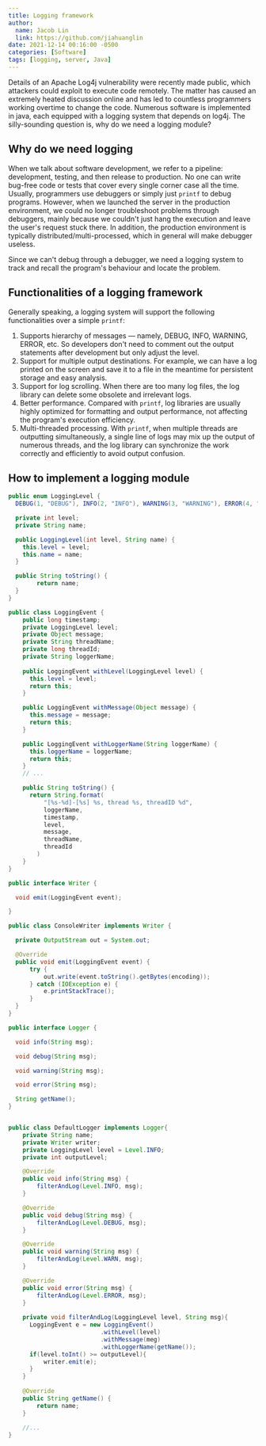 ```yaml
---
title: Logging framework
author:
  name: Jacob Lin
  link: https://github.com/jiahuanglin
date: 2021-12-14 00:16:00 -0500
categories: [Software]
tags: [logging, server, Java]
---
```


Details of an Apache Log4j vulnerability were recently made public, which attackers could exploit to execute code remotely. The matter has caused an extremely heated discussion online and has led to countless programmers working overtime to change the code. Numerous software is implemented in java, each equipped with a logging system that depends on log4j. The silly-sounding question is, why do we need a logging module?

## Why do we need logging
When we talk about software development, we refer to a pipeline: development, testing, and then release to production. No one can write bug-free code or tests that cover every single corner case all the time. Usually, programmers use debuggers or simply just `printf` to debug programs. However, when we launched the server in the production environment, we could no longer troubleshoot problems through debuggers, mainly because we couldn't just hang the execution and leave the user's request stuck there. In addition, the production environment is typically distributed/multi-processed, which in general will make debugger useless.

Since we can't debug through a debugger, we need a logging system to track and recall the program's behaviour and locate the problem.

## Functionalities of a logging framework
Generally speaking, a logging system will support the following functionalities over a simple `printf`:

1. Supports hierarchy of messages — namely, DEBUG, INFO, WARNING, ERROR, etc. So developers don't need to comment out the output statements after development but only adjust the level.
2. Support for multiple output destinations. For example, we can have a log printed on the screen and save it to a file in the meantime for persistent storage and easy analysis.
3. Support for log scrolling. When there are too many log files, the log library can delete some obsolete and irrelevant logs.
4. Better performance. Compared with `printf`, log libraries are usually highly optimized for formatting and output performance, not affecting the program's execution efficiency.
5. Multi-threaded processing. With `printf`, when multiple threads are outputting simultaneously, a single line of logs may mix up the output of numerous threads, and the log library can synchronize the work correctly and efficiently to avoid output confusion.

## How to implement a logging module

```java
public enum LoggingLevel {
  DEBUG(1, "DEBUG"), INFO(2, "INFO"), WARNING(3, "WARNING"), ERROR(4, "ERROR");

  private int level;
  private String name;

  public LoggingLevel(int level, String name) {
    this.level = level;
    this.name = name;
  }

  public String toString() {
        return name;
  }
}

public class LoggingEvent {
    public long timestamp;
    private LoggingLevel level;
    private Object message;
    private String threadName;
    private long threadId;
    private String loggerName;
    
    public LoggingEvent withLevel(LoggingLevel level) {
      this.level = level;
      return this;
    }

    public LoggingEvent withMessage(Object message) {
      this.message = message;
      return this;
    }

    public LoggingEvent withLoggerName(String loggerName) {
      this.loggerName = loggerName;
      return this;
    }
    // ...

    public String toString() {
      return String.format(
          "[%s-%d]-[%s] %s, thread %s, threadID %d", 
          loggerName, 
          timestamp, 
          level,
          message,
          threadName,
          threadId
        )
    }
}

public interface Writer {

  void emit(LoggingEvent event);

}

public class ConsoleWriter implements Writer {

  private OutputStream out = System.out;

  @Override
  public void emit(LoggingEvent event) {
      try {
          out.write(event.toString().getBytes(encoding));
      } catch (IOException e) {
          e.printStackTrace();
      }
  }
}

public interface Logger {

  void info(String msg);

  void debug(String msg);

  void warning(String msg);

  void error(String msg);

  String getName(); 
}


public class DefaultLogger implements Logger{
    private String name;
    private Writer writer;
    private LoggingLevel level = Level.INFO;
    private int outputLevel;

    @Override
    public void info(String msg) {
        filterAndLog(Level.INFO, msg);
    }

    @Override
    public void debug(String msg) {
        filterAndLog(Level.DEBUG, msg);
    }

    @Override
    public void warning(String msg) {
        filterAndLog(Level.WARN, msg);
    }

    @Override
    public void error(String msg) {
        filterAndLog(Level.ERROR, msg);
    }
    
    private void filterAndLog(LoggingLevel level, String msg){
      LoggingEvent e = new LoggingEvent()
                          .withLevel(level)
                          .withMessage(meg)
                          .withLoggerName(getName());
      if(level.toInt() >= outputLevel){
          writer.emit(e);
      }
    }
    
    @Override
    public String getName() {
        return name;
    }
    
    //...
}
```

